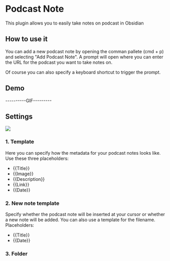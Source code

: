 # Podcast Note

This plugin allows you to easily take notes on podcast in Obsidian


## How to use it
You can add a new podcast note by opening the comman pallete (cmd + p) and selecting "Add Podcast Note".
A prompt will open where you can enter the URL for the podcast you want to take notes on. 


Of course you can also specify a keyboard shortcut to trigger the prompt.


## Demo

----------GIF--------- 

## Settings

![](https://raw.githubusercontent.com/marcjulianschwarz/podcast-note/main/assets/settings.png?token=AQFTQOXH5LGSTO22PY4AKCDBE63TS)


### 1. Template
Here you can specify how the metadata for your podcast notes looks like. 
Use these three placeholders:
- {{Title}}
- {{Image}}
- {{Description}}
- {{Link}}
- {{Date}}

### 2. New note template
Specify whether the podcast note will be inserted at your cursor or whether a new note will be added.
You can also use a template for the filename.
Placeholders:
- {{Title}}
- {{Date}}

### 3. Folder
